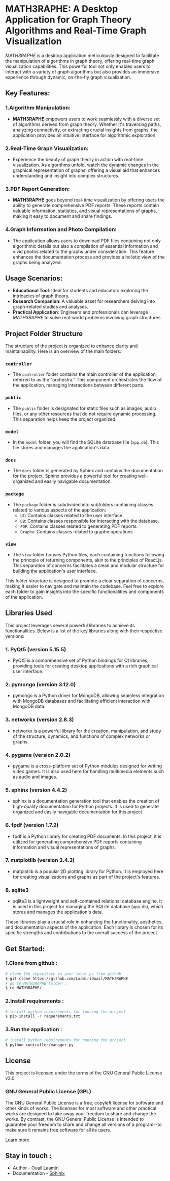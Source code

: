 # MATH3RAPHE: A Desktop Application for Graph Theory Algorithms and Real-Time Graph Visualization

*MATH3RAPHE* is a desktop application meticulously designed to facilitate the manipulation of algorithms in graph theory, offering real-time graph visualization capabilities. This powerful tool not only enables users to interact with a variety of graph algorithms but also provides an immersive experience through dynamic, on-the-fly graph visualization.

## Key Features:

### 1.Algorithm Manipulation:

- **MATH3RAPHE** empowers users to work seamlessly with a diverse set of algorithms derived from graph theory. Whether it's traversing paths, analyzing connectivity, or extracting crucial insights from graphs, the application provides an intuitive interface for algorithmic exploration.

### 2.Real-Time Graph Visualization:

- Experience the beauty of graph theory in action with real-time visualization. As algorithms unfold, watch the dynamic changes in the graphical representation of graphs, offering a visual aid that enhances understanding and insight into complex structures.

### 3.PDF Report Generation:

- **MATH3RAPHE** goes beyond real-time visualization by offering users the ability to generate comprehensive PDF reports. These reports contain valuable information, statistics, and visual representations of graphs, making it easy to document and share findings.

### 4.Graph Information and Photo Compilation:

- The application allows users to download PDF files containing not only algorithmic details but also a compilation of essential information and vivid photos related to the graphs under consideration. This feature enhances the documentation process and provides a holistic view of the graphs being analyzed.

## Usage Scenarios:

- **Educational Tool**: Ideal for students and educators exploring the intricacies of graph theory.
- **Research Companion**: A valuable asset for researchers delving into graph-related studies and analyses.
- **Practical Application**: Engineers and professionals can leverage *MATH3RAPHE* to solve real-world problems involving graph structures.


## Project Folder Structure

The structure of the project is organized to enhance clarity and maintainability. Here is an overview of the main folders:

### `controller`
- The `controller` folder contains the main controller of the application, referred to as the "orchestra." This component orchestrates the flow of the application, managing interactions between different parts.

### `public`
- The `public` folder is designated for static files such as images, audio files, or any other resources that do not require dynamic processing. This separation helps keep the project organized.

### `model`
- In the `model` folder, you will find the SQLite database file (`app.db`). This file stores and manages the application's data.

### `docs`
- The `docs` folder is generated by Sphinx and contains the documentation for the project. Sphinx provides a powerful tool for creating well-organized and easily navigable documentation.

### `package`
- The `package` folder is subdivided into subfolders containing classes related to various aspects of the application:
  - `UI`: Contains classes related to the user interface.
  - `DB`: Contains classes responsible for interacting with the database.
  - `PDF`: Contains classes related to generating PDF reports.
  - `Graphe`: Contains classes related to graphe operations 

### `view`
- The `view` folder houses Python files, each containing functions following the principle of returning components, akin to the principles of React.js. This separation of concerns facilitates a clean and modular structure for building the application's user interface.

This folder structure is designed to promote a clear separation of concerns, making it easier to navigate and maintain the codebase. Feel free to explore each folder to gain insights into the specific functionalities and components of the application.

## Libraries Used

This project leverages several powerful libraries to achieve its functionalities. Below is a list of the key libraries along with their respective versions:

### 1. PyQt5 (version 5.15.5)
- PyQt5 is a comprehensive set of Python bindings for Qt libraries, providing tools for creating desktop applications with a rich graphical user interface.

### 2. pymongo (version 3.12.0)
- pymongo is a Python driver for MongoDB, allowing seamless integration with MongoDB databases and facilitating efficient interaction with MongoDB data.

### 3. networkx (version 2.8.3)
- networkx is a powerful library for the creation, manipulation, and study of the structure, dynamics, and functions of complex networks or graphs.

### 4. pygame (version 2.0.2)
- pygame is a cross-platform set of Python modules designed for writing video games. It is also used here for handling multimedia elements such as audio and images.

### 5. sphinx (version 4.4.2)
- sphinx is a documentation generation tool that enables the creation of high-quality documentation for Python projects. It is used to generate organized and easily navigable documentation for this project.

### 6. fpdf (version 1.7.2)
- fpdf is a Python library for creating PDF documents. In this project, it is utilized for generating comprehensive PDF reports containing information and visual representations of graphs.

### 7. matplotlib (version 3.4.3)
- matplotlib is a popular 2D plotting library for Python. It is employed here for creating visualizations and graphs as part of the project's features.
### 8. sqlite3
- sqlite3 is a lightweight and self-contained relational database engine. It is used in this project for managing the SQLite database (`app.db`), which stores and manages the application's data.

These libraries play a crucial role in enhancing the functionality, aesthetics, and documentation aspects of the application. Each library is chosen for its specific strengths and contributions to the overall success of the project.


## Get Started:

### 1.Clone from github : 
```bash
# clone the repository in your local pc from github
$ git clone https://github.com/LaamiriOuail/MATH3RAPHE
# go to MATH3RAPHE folder :
$ cd MATH3RAPHE/
```

### 2.Install requirements : 
```bash
# install python requirements for running the project
$ pip install -r requerements.txt
```

### 3.Run the application : 
```bash
# install python requirements for running the project
$ python controller/manager.py
```



## License

This project is licensed under the terms of the GNU General Public License v3.0 

### GNU General Public License (GPL)

The GNU General Public License is a free, copyleft license for software and other kinds of works. The licenses for most software and other practical works are designed to take away your freedom to share and change the works. By contrast, the GNU General Public License is intended to guarantee your freedom to share and change all versions of a program--to make sure it remains free software for all its users.

[Learn more](LICENSE)














## Stay in touch :
- Author - [Ouail Laamiri](https://www.linkedin.com/in/ouaillaamiri/) 
- Documentation - [Sphinix](https://laamiriouail.github.io/MATH3RAPHE/)